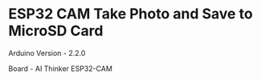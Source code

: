 # ESP32 CAM Take Photo and Save to MicroSD Card

Arduino Version - 2.2.0

Board - AI Thinker ESP32-CAM
